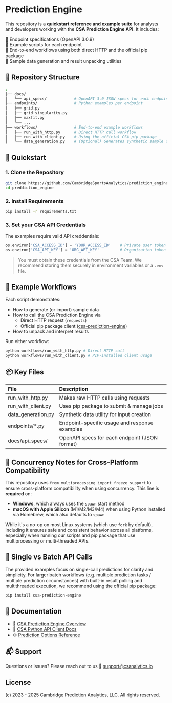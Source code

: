 # Prediction Engine

This repository is a **quickstart reference and example suite** for analysts and developers working with the **CSA Prediction Engine API**. It includes:

🔹 Endpoint specifications (OpenAPI 3.0.9)  
🔹 Example scripts for each endpoint  
🔹 End-to-end workflows using both direct HTTP and the official pip package  
🔹 Sample data generation and result unpacking utilities  

## 📁 Repository Structure

```bash
.
├── docs/
│   └── api_specs/            # OpenAPI 3.0 JSON specs for each endpoint
├── endpoints/                # Python examples per endpoint
│   ├── grid.py
│   ├── grid_singularity.py
│   ├── maxfit.py
│   └── ...
├── workflows/                # End-to-end example workflows
│   ├── run_with_http.py      # Direct HTTP call workflow
│   ├── run_with_client.py    # Using the official CSA pip package
│   └── data_generation.py    # (Optional) Generates synthetic sample data
```

## 🚀 Quickstart

### 1. Clone the Repository

```bash
git clone https://github.com/CambridgeSportsAnalytics/prediction_engine.git
cd preddiction_engine
```

### 2. Install Requirements
```bash
pip install -r requirements.txt
```
### 3. Set your CSA API Credentials

The examples require valid API creddentials:
```python
os.environ['CSA_ACCESS_ID'] = 'YOUR_ACCESS_ID'    # Private user token
os.environ['CSA_API_KEY'] = 'ORG_API_KEY'         # Organization token
```
>You must obtain these credentials from the CSA Team. We recommend storing them securely in environment variables or a `.env` file.


## 🧪 Example Workflows
Each script demonstrates:
- How to generate (or import) sample data
- How to call the CSA Prediction Engine via
  - Direct HTTP request (`requests`)
  - Official pip package client ([csa-prediction-engine](https://pypi.org/project/csa-prediction-engine/))
- How to unpack and interpret results

Run either workflow:
```bash
python workflows/run_with_http.py # Direct HTTP call
python workflows/run_with_client.py # PIP-installed client usage
```

## 📦 Key Files
| File | Description |
| :--- | :---|
| run_with_http.py | Makes raw HTTP calls using requests |
| run_with_client.py | Uses pip package to submit & manage jobs |
| data_generation.py | Synthetic data utility for input creation |
| endpoints/*.py | Endpoint-specific usage and response examples |
| docs/api_specs/ | OpenAPI specs for each endpoint (JSON format) |

## 🧊 Concurrency Notes for Cross-Platform Compatibility

This repository uses `from multiprocessing import freeze_support` to ensure cross-platform compatibility when using concurrency. This line is **required** on:

- **Windows**, which always uses the `spawn` start method
- **macOS with Apple Silicon** (M1/M2/M3/M4) when using Python installed via Homebrew, which also defaults to `spawn`

While it's a no-op on most Linux systems (which use `fork` by default), including it ensures safe and consistent behavior across all platforms, especially when running our scripts and pip package that use multiprocessing or multi-threaded APIs.

## 🔁 Single vs Batch API Calls

The provided examples focus on single-call predictions for clarity and simplicity. For larger batch workflows (e.g. multiple prediction tasks / multiple prediction circumstances) with built-in result polling and multithreaded execution, we recommend using the official pip package:

```bash
pip install csa-prediction-engine
```

## 📖 Documentation
- 📘 [CSA Prediction Engine Overview](https://docs.csanalytics.io)
- 🐍 [CSA Python API Client Docs](https://docs.csanalytics.io/python-api-package/api-client)
- ⚙️ [Prediction Options Reference](https://docs.csanalytics.io/python-api-package/csa-common-lib/prediction-options)
 
## 📬 Support

Questions or issues? Please reach out to us 📧 support@csanalytics.io

## License

(c) 2023 - 2025 Cambridge Prediction Analytics, LLC. All rights reserved.
